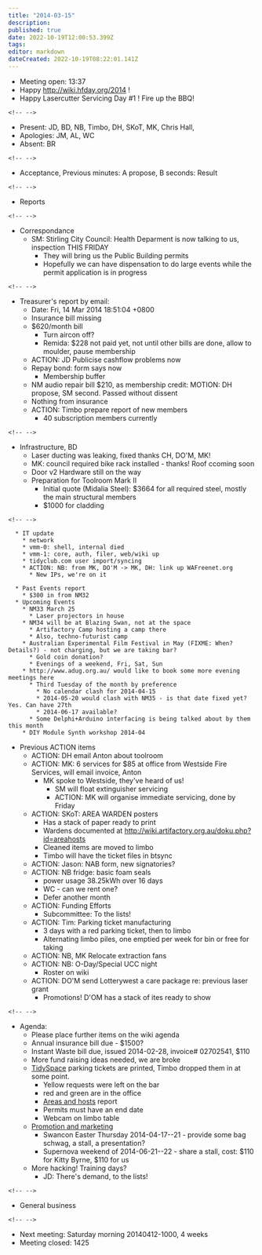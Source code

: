 ```yaml
---
title: "2014-03-15"
description: 
published: true
date: 2022-10-19T12:00:53.399Z
tags: 
editor: markdown
dateCreated: 2022-10-19T08:22:01.141Z
---
```


-   Meeting open: 13:37
-   Happy <http://wiki.hfday.org/2014> !
-   Happy Lasercutter Servicing Day \#1 ! Fire up the BBQ!

```{=html}
<!-- -->
```
-   Present: JD, BD, NB, Timbo, DH, SKoT, MK, Chris Hall,
-   Apologies: JM, AL, WC
-   Absent: BR

```{=html}
<!-- -->
```
-   Acceptance, Previous minutes: A propose, B seconds: Result

```{=html}
<!-- -->
```
-   Reports

```{=html}
<!-- -->
```
-   Correspondance
    -   SM: Stirling City Council: Health Deparment is now talking to us, inspection THIS FRIDAY
        -   They will bring us the Public Building permits
        -   Hopefully we can have dispensation to do large events while the permit application is in progress

```{=html}
<!-- -->
```
-   Treasurer's report by email:
    -   Date: Fri, 14 Mar 2014 18:51:04 +0800
    -   Insurance bill missing
    -   \$620/month bill
        -   Turn aircon off?
        -   Remida: \$228 not paid yet, not until other bills are done, allow to moulder, pause membership
    -   ACTION: JD Publicise cashflow problems now
    -   Repay bond: form says now
        -   Membership buffer
    -   NM audio repair bill \$210, as membership credit: MOTION: DH propose, SM second. Passed without dissent
    -   Nothing from insurance
    -   ACTION: Timbo prepare report of new members
        -   40 subscription members currently

```{=html}
<!-- -->
```
-   Infrastructure, BD
    -   Laser ducting was leaking, fixed thanks CH, DO'M, MK!
    -   MK: council required bike rack installed - thanks! Roof ccoming soon
    -   Door v2 Hardware still on the way
    -   Preparation for Toolroom Mark II
        -   Initial quote (Midalia Steel): \$3664 for all required steel, mostly the main structural members
        -   \$1000 for cladding

```{=html}
<!-- -->
```
      * IT update
        * network
        * vmm-0: shell, internal died
        * vmm-1: core, auth, filer, web/wiki up
        * tidyclub.com user import/syncing
        * ACTION: NB: from MK, DO'M -> MK, DH: link up WAFreenet.org
          * New IPs, we're on it

      * Past Events report
        * $300 in from NM32
      * Upcoming Events
        * NM33 March 25
          * Laser projectors in house
        * NM34 will be at Blazing Swan, not at the space
          * Artifactory Camp hosting a camp there
          * Also, techno-futurist camp
        * Australian Experimental Film Festival in May (FIXME: When? Details?) - not charging, but we are taking bar?
          * Gold coin donation?
          * Evenings of a weekend, Fri, Sat, Sun
        * http://www.adug.org.au/ would like to book some more evening meetings here
          * Third Tuesday of the month by preference
            * No calendar clash for 2014-04-15
            * 2014-05-20 would clash with NM35 - is that date fixed yet? Yes. Can have 27th
            * 2014-06-17 available?
          * Some Delphi+Arduino interfacing is being talked about by them this month
        * DIY Module Synth workshop 2014-04

-   Previous ACTION items
    -   ACTION: DH email Anton about toolroom
    -   ACTION: MK: 6 services for \$85 at office from Westside Fire Services, will email invoice, Anton
        -   MK spoke to Westside, they've heard of us!
            -   SM will float extinguisher servicing
            -   ACTION: MK will organise immediate servicing, done by Friday
    -   ACTION: SKoT: AREA WARDEN posters
        -   Has a stack of paper ready to print
        -   Wardens documented at <http://wiki.artifactory.org.au/doku.php?id=areahosts>
        -   Cleaned items are moved to limbo
        -   Timbo will have the ticket files in btsync
    -   ACTION: Jason: NAB form, new signatories?
    -   ACTION: NB fridge: basic foam seals
        -   power usage 38.25kWh over 16 days
        -   WC - can we rent one?
        -   Defer another month
    -   ACTION: Funding Efforts
        -   Subcommittee: To the lists!
    -   ACTION: Tim: Parking ticket manufacturing
        -   3 days with a red parking ticket, then to limbo
        -   Alternating limbo piles, one emptied per week for bin or free for taking
    -   ACTION: NB, MK Relocate extraction fans
    -   ACTION: NB: O-Day/Special UCC night
        -   Roster on wiki
    -   ACTION: DO'M send Lotterywest a care package re: previous laser grant
        -   Promotions! D'OM has a stack of ites ready to show

```{=html}
<!-- -->
```
-   Agenda:
    -   Please place further items on the wiki agenda
    -   Annual insurance bill due - \$1500?
    -   Instant Waste bill due, issued 2014-02-28, invoice# 02702541, \$110
    -   More fund raising ideas needed, we are broke
    -   [TidySpace](/tidyspace/) parking tickets are printed, Timbo dropped them in at some point.
        -   Yellow requests were left on the bar
        -   red and green are in the office
        -   [Areas and hosts](/areahosts/) report
        -   Permits must have an end date
        -   Webcam on limbo table
    -   [Promotion and marketing](/projects/selfpromotion)
        -   Swancon Easter Thursday 2014-04-17--21 - provide some bag schwag, a stall, a presentation?
        -   Supernova weekend of 2014-06-21--22 - share a stall, cost: \$110 for Kitty Byrne, \$110 for us
    -   More hacking! Training days?
        -   JD: There's demand, to the lists!

```{=html}
<!-- -->
```
-   General business

```{=html}
<!-- -->
```
-   Next meeting: Saturday morning 20140412-1000, 4 weeks
-   Meeting closed: 1425
